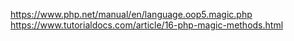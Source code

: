 https://www.php.net/manual/en/language.oop5.magic.php
 https://www.tutorialdocs.com/article/16-php-magic-methods.html
